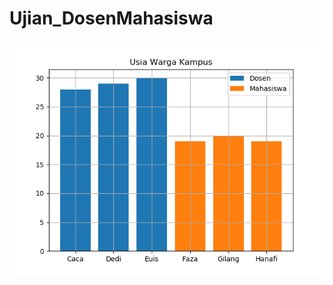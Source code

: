 # Ujian_DosenMahasiswa
![Bar chart usia warga kampus](https://github.com/Godlob/Ujian_DosenMahasiswa/blob/master/Figure_1.png)
